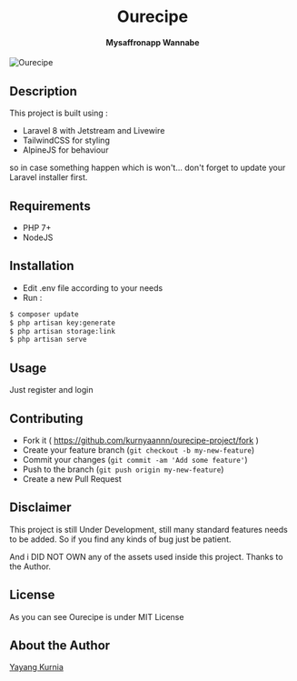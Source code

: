 <h1 align="center">Ourecipe</h1>
<h4 align="center">Mysaffronapp Wannabe</h4>


![Ourecipe](https://github.com/kurnyaannn/ourecipe-project/blob/master/public/ourecipe-home.png?raw=true)

## Description
This project is built using :
* Laravel 8 with Jetstream and Livewire
* TailwindCSS for styling
* AlpineJS for behaviour

so in case something happen which is won't... don't forget to update your Laravel installer first.

## Requirements
* PHP 7+
* NodeJS

## Installation
* Edit .env file according to your needs
* Run :
```bash
$ composer update
$ php artisan key:generate
$ php artisan storage:link
$ php artisan serve
```

## Usage
Just register and login
  
## Contributing
- Fork it ( https://github.com/kurnyaannn/ourecipe-project/fork )
- Create your feature branch (`git checkout -b my-new-feature`)
- Commit your changes (`git commit -am 'Add some feature'`)
- Push to the branch (`git push origin my-new-feature`)
- Create a new Pull Request

## Disclaimer
This project is still Under Development, still many standard features needs to be added. So if you find any kinds of bug just be patient.

And i DID NOT OWN any of the assets used inside this project. Thanks to the Author.
## License
As you can see Ourecipe is under MIT License

## About the Author
<a href="http://facebook.com/y21kurnia">Yayang Kurnia</a>
